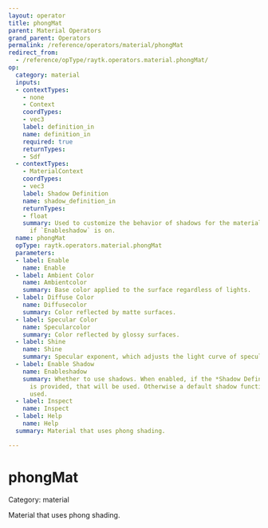 ```yaml
---
layout: operator
title: phongMat
parent: Material Operators
grand_parent: Operators
permalink: /reference/operators/material/phongMat
redirect_from:
  - /reference/opType/raytk.operators.material.phongMat/
op:
  category: material
  inputs:
  - contextTypes:
    - none
    - Context
    coordTypes:
    - vec3
    label: definition_in
    name: definition_in
    required: true
    returnTypes:
    - Sdf
  - contextTypes:
    - MaterialContext
    coordTypes:
    - vec3
    label: Shadow Definition
    name: shadow_definition_in
    returnTypes:
    - float
    summary: Used to customize the behavior of shadows for the material. Only used
      if `Enableshadow` is on.
  name: phongMat
  opType: raytk.operators.material.phongMat
  parameters:
  - label: Enable
    name: Enable
  - label: Ambient Color
    name: Ambientcolor
    summary: Base color applied to the surface regardless of lights.
  - label: Diffuse Color
    name: Diffusecolor
    summary: Color reflected by matte surfaces.
  - label: Specular Color
    name: Specularcolor
    summary: Color reflected by glossy surfaces.
  - label: Shine
    name: Shine
    summary: Specular exponent, which adjusts the light curve of specular highlights.
  - label: Enable Shadow
    name: Enableshadow
    summary: Whether to use shadows. When enabled, if the *Shadow Definition* input
      is provided, that will be used. Otherwise a default shadow function will be
      used.
  - label: Inspect
    name: Inspect
  - label: Help
    name: Help
  summary: Material that uses phong shading.

---
```


# phongMat

Category: material



Material that uses phong shading.